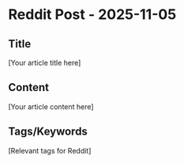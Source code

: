 # Reddit Post - 2025-11-05

## Title
[Your article title here]

## Content
[Your article content here]

## Tags/Keywords
[Relevant tags for Reddit]
